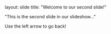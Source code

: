 layout: slide
title: "Welcome to our second slide!"

"This is the second slide in our slideshow..."

Use the left arrow to go back!
